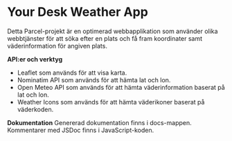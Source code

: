 # Your Desk Weather App

Detta Parcel-projekt är en optimerad webbapplikation som använder olika webbtjänster för att söka efter en plats och få fram koordinater samt väderinformation för angiven plats.  

**API:er och verktyg**
* Leaflet som används för att visa karta.
* Nominatim API som används för att hämta lat och lon.
* Open Meteo API som används för att hämta väderinformation baserat på lat och lon.
* Weather Icons som används för att hämta väderikoner baserat på väderkoden.

**Dokumentation**
Genererad dokumentation finns i docs-mappen. Kommentarer med JSDoc finns i JavaScript-koden. 
